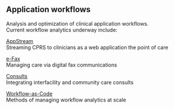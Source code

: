 ## Application workflows
Analysis and optimization of clinical application workflows.  
Current workflow analytics underway include:

[AppStream](https://github.com/cloudvista/app-flows/tree/main/appstream#app-stream-workflow)  
Streaming CPRS to clinicians as a web application the point of care  

[e-Fax](https://github.com/cloudvista/app-flows/tree/main/e-fax#e-fax-workflow)  
Managing care via digital fax communications  

[Consults](https://github.com/cloudvista/app-flows/tree/main/consults#interfacility-consults-workflow)  
Integrating interfacility and community care consults  

[Workflow-as-Code](https://github.com/cloudvista/app-flows/tree/main/workflow-as-code#workflow-as-code)  
Methods of managing workflow analytics at scale

  
